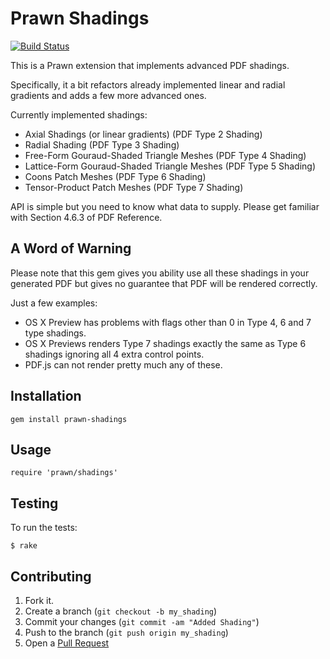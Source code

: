 
Prawn Shadings
==============

[![Build Status](https://travis-ci.org/cheba/prawn-shadings.png)](https://travis-ci.org/cheba/prawn-shadings)

This is a Prawn extension that implements advanced PDF shadings.

Specifically, it a bit refactors already implemented linear and radial gradients
and adds a few more advanced ones.

Currently implemented shadings:

* Axial Shadings (or linear gradients) (PDF Type 2 Shading)
* Radial Shading (PDF Type 3 Shading)
* Free-Form Gouraud-Shaded Triangle Meshes (PDF Type 4 Shading)
* Lattice-Form Gouraud-Shaded Triangle Meshes (PDF Type 5 Shading)
* Coons Patch Meshes (PDF Type 6 Shading)
* Tensor-Product Patch Meshes (PDF Type 7 Shading)

API is simple but you need to know what data to supply. Please get familiar with
Section 4.6.3 of PDF Reference.


A Word of Warning
-----------------

Please note that this gem gives you ability use all these shadings in your
generated PDF but gives no guarantee that PDF will be rendered correctly.

Just a few examples:

* OS X Preview has problems with flags other than 0 in Type 4, 6 and 7 type
  shadings.
* OS X Previews renders Type 7 shadings exactly the same as Type 6 shadings
  ignoring all 4 extra control points.
* PDF.js can not render pretty much any of these.

Installation
------------

    gem install prawn-shadings


Usage
-----

    require 'prawn/shadings'


Testing
-------

To run the tests:

    $ rake


Contributing
------------

1. Fork it.
2. Create a branch (`git checkout -b my_shading`)
3. Commit your changes (`git commit -am "Added Shading"`)
4. Push to the branch (`git push origin my_shading`)
5. Open a [Pull Request][1]

[1]: http://github.com/cheba/prawn-shadings/pulls
